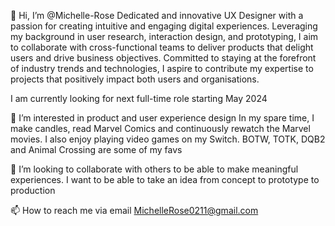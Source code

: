👋 Hi, I’m @Michelle-Rose
Dedicated and innovative UX Designer with a passion for creating intuitive and engaging digital experiences. Leveraging my background in user research, interaction design, and prototyping, I aim to collaborate with cross-functional teams to deliver products that delight users and drive business objectives. Committed to staying at the forefront of industry trends and technologies, I aspire to contribute my expertise to projects that positively impact both users and organisations.

I am currently looking for next full-time role starting May 2024

👀 I’m interested in product and user experience design
In my spare time, I make candles, read Marvel Comics and continuously rewatch the Marvel movies.
I also enjoy playing video games on my Switch. BOTW, TOTK, DQB2 and Animal Crossing are some of my favs

💞️ I’m looking to collaborate with others to be able to make meaningful experiences. I want to be able to take an idea from concept to prototype to production

📫 How to reach me via email MichelleRose0211@gmail.com

<!---
Michelle-Rose/Michelle-Rose is a ✨ special ✨ repository because its `README.md` (this file) appears on your GitHub profile.
You can click the Preview link to take a look at your changes.
--->
